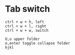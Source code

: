 # Tab switch
```
ctrl + w + h, left
ctrl + w + l, right
ctrl + w + w, switch

U,u upper folder
o,enter toggle collapse folder
hjkl
```

